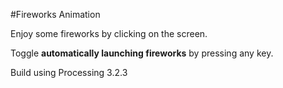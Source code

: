 #Fireworks Animation

Enjoy some fireworks by clicking on the screen.

Toggle **automatically launching fireworks** by pressing any key.

Build using Processing 3.2.3
